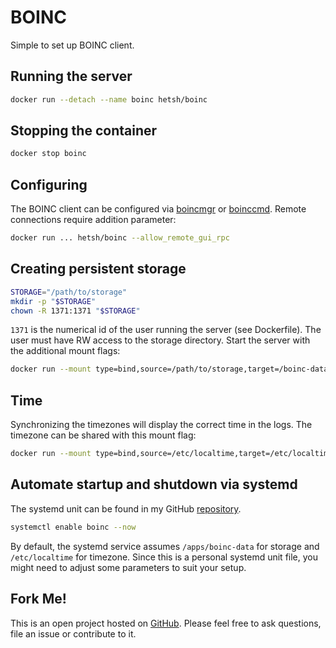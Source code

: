 # BOINC
Simple to set up BOINC client.

## Running the server
```bash
docker run --detach --name boinc hetsh/boinc
```

## Stopping the container
```bash
docker stop boinc
```

## Configuring
The BOINC client can be configured via [boincmgr](https://boinc.berkeley.edu/wiki/BOINC_Manager) or [boinccmd](https://boinc.berkeley.edu/wiki/Boinccmd_tool).
Remote connections require addition parameter:
```bash
docker run ... hetsh/boinc --allow_remote_gui_rpc
```

## Creating persistent storage
```bash
STORAGE="/path/to/storage"
mkdir -p "$STORAGE"
chown -R 1371:1371 "$STORAGE"
```
`1371` is the numerical id of the user running the server (see Dockerfile).
The user must have RW access to the storage directory.
Start the server with the additional mount flags:
```bash
docker run --mount type=bind,source=/path/to/storage,target=/boinc-data ...
```

## Time
Synchronizing the timezones will display the correct time in the logs.
The timezone can be shared with this mount flag:
```bash
docker run --mount type=bind,source=/etc/localtime,target=/etc/localtime,readonly ...
```

## Automate startup and shutdown via systemd
The systemd unit can be found in my GitHub [repository](https://github.com/Hetsh/docker-boinc).
```bash
systemctl enable boinc --now
```
By default, the systemd service assumes `/apps/boinc-data` for storage and `/etc/localtime` for timezone.
Since this is a personal systemd unit file, you might need to adjust some parameters to suit your setup.

## Fork Me!
This is an open project hosted on [GitHub](https://github.com/Hetsh/docker-boinc).
Please feel free to ask questions, file an issue or contribute to it.